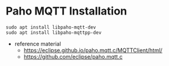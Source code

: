 # Paho MQTT Installation

    sudo apt install libpaho-mqtt-dev
    sudo apt install libpaho-mqttpp-dev

* reference material
  * https://eclipse.github.io/paho.mqtt.c/MQTTClient/html/
  * https://github.com/eclipse/paho.mqtt.c
